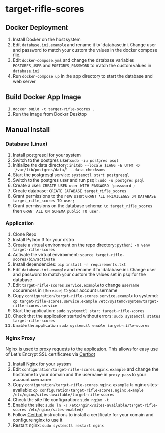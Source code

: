 # target-rifle-scores
## Docker Deployment
1. Install Docker on the host system
2. Edit `database.ini.example` and rename it to `database.ini. Change user and password to match your custom the values in the docker compose file.
3. Edit `docker-compose.yml` and change the database variables `POSTGRES_USER` and `POSTGRES_PASSWORD` to match the custom values in `database.ini`
4. Run `docker-compose up` in the app directory to start the database and web server

## Build Docker App Image
1. `docker build -t target-rifle-scores .`
2. Run the image from Docker Desktop

## Manual Install

### Database (Linux)
1. Install postgresql for your system
2. Switch to the postgres user:`sudo -iu postgres psql`
3. Initialize the data directory: `initdb --locale $LANG -E UTF8 -D '/var/lib/postgres/data/' --data-checksums`
4. Start the postgresql service: `systemctl start postgresql`
5. Switch to the postgres user and run psql: `sudo -u postgres psql`
6. Create a user: `CREATE USER user WITH PASSWORD 'password';`
7. Create database: `CREATE DATABASE target_rifle_scores`
8. Grant permissions to the new user: `GRANT ALL PRIVILEGES ON DATABASE target_rifle_scores TO user;`
9. Grant permissions on the database schema: `\c target_rifle_scores` then `GRANT ALL ON SCHEMA public TO user;`

### Application
1. Clone Repo
2. Install Python 3 for your distro
3. Create a virtual environment on the repo directory: `python3 -m venv target-rifle-scores`
4. Activate the virtual environment: `source target-rifle-scores/bin/activate`
5. Install dependencies: `pip install -r requirements.txt`
5. Edit `database.ini.example` and rename it to `database.ini. Change user and password to match your custom the values set in psql for the database
6. Edit `target-rifle-scores.service.example` to change `username` occurences in `[Service]` to your account username
7. Copy `configuration/target-rifle-scores.service.example` to systemd: `cp target-rifle-scores.service.example /etc/systemd/system/target-rifle-scores.service`
8. Start the application: `sudo systemctl start target-rifle-scores`
9. Check that the application started without errors: `sudo systemctl status target-rifle-scores`
10. Enable the application `sudo systemctl enable target-rifle-scores`

### Nginx Proxy
Nginx is used to proxy requests to the application. This allows for easy use of Let's Encrypt SSL certificates via [Certbot](https://certbot.eff.org/instructions?ws=nginx&os=debianbuster)
1. Install Nginx for your system
2. Edit `configuration/target-rifle-scores.nginx.example` and change the hostname to your domain and the username in `proxy_pass` to your account username
3. Copy `configuration/target-rifle-scores.nginx.example` to nginx sites-available: `cp configuration/target-rifle-scores.nginx.example /etc/nginx/sites-available/target-rifle-scores`
4. Check the site file configuration: `sudo nginx -t`
5. Enable the site: `sudo ln -s /etc/nginx/sites-available/target-rifle-scores /etc/nginx/sites-enabled/`
6. Follow [Certbot](https://certbot.eff.org/instructions?ws=nginx&os=debianbuster) instructions to install a certificate for your domain and configure nginx to use it
7. Restart nginx: `sudo systemctl restart nginx` 

